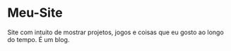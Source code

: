 # Meu-Site
Site com intuito de mostrar projetos, jogos e coisas que eu gosto ao longo do tempo. É um blog.
